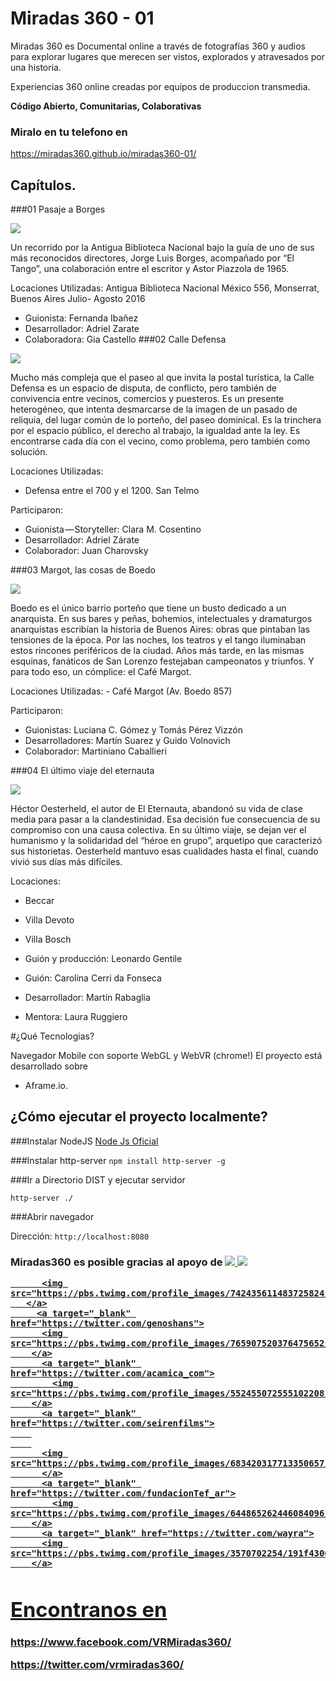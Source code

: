 
#  Miradas 360 - 01 

Miradas 360 es Documental online a través de fotografías 360 y audios para explorar lugares que merecen ser vistos, explorados y atravesados por una historia.

Experiencias 360 online creadas por equipos de produccion transmedia.

<strong> Código Abierto, Comunitarias, Colaborativas</strong>

### Miralo en tu telefono en
https://miradas360.github.io/miradas360-01/



## Capítulos.

###01 Pasaje a Borges

<img class="wow fadeIn" src="https://miradas360.github.io/miradas360-01//images/posters/01-borges.png">

<p>Un recorrido por la Antigua Biblioteca Nacional bajo la guía de uno de sus más reconocidos directores, Jorge Luis Borges, acompañado por “El Tango”, una colaboración entre el escritor y Astor Piazzola de 1965.</p>
Locaciones Utilizadas:
Antigua Biblioteca Nacional
México 556, Monserrat, Buenos Aires
Julio- Agosto 2016

- Guionista: Fernanda Ibañez
- Desarrollador: Adriel Zarate
- Colaboradora: Gia Castello
###02 Calle Defensa

<img class="wow fadeIn" src="https://miradas360.github.io/miradas360-01//images/posters/02-santelmo.jpg">

<p>Mucho más compleja que el paseo al que invita la postal turística, la Calle Defensa es un espacio de disputa, de conflicto, pero también de convivencia entre vecinos, comercios y puesteros. Es un presente heterogéneo, que intenta desmarcarse de la imagen de un pasado de reliquia, del lugar común de lo porteño, del paseo dominical. Es la trinchera por el espacio público, el derecho al trabajo, la igualdad ante la ley. Es encontrarse cada día con el vecino, como problema, pero también como solución. </p>

Locaciones Utilizadas:
- Defensa entre el 700 y el 1200. San Telmo

Participaron:

- Guionista — Storyteller: Clara M. Cosentino
- Desarrollador: Adriel Zárate
- Colaborador: Juan Charovsky

###03 Margot, las cosas de Boedo

<img class="wow fadeIn" src="https://miradas360.github.io/miradas360-01//images/posters/03-margot.jpg">

<p>Boedo es el único barrio porteño que tiene un busto dedicado a un anarquista. En sus bares y peñas, bohemios, intelectuales y dramaturgos anarquistas escribían la historia de Buenos Aires: obras que pintaban las tensiones de la época. Por las noches, los teatros y el tango iluminaban estos rincones periféricos de la ciudad. Años más tarde, en las mismas esquinas, fanáticos de San Lorenzo festejaban campeonatos y triunfos. Y para todo eso, un cómplice: el Café Margot.</p>
Locaciones Utilizadas: 
- Café Margot (Av. Boedo 857)

Participaron:
- Guionistas: Luciana C. Gómez y Tomás Pérez Vizzón
- Desarrolladores: Martín Suarez y Guido Volnovich
- Colaborador: Martiniano Caballieri

###04 El último viaje del eternauta

<img class="wow fadeIn" src="https://miradas360.github.io/miradas360-01//images/posters/04-eternauta.jpg">

<p> Héctor Oesterheld, el autor de El Eternauta, abandonó su vida de clase media para pasar a la clandestinidad. Esa decisión fue consecuencia de su compromiso con una causa colectiva.
En su último viaje, se dejan ver el humanismo y la solidaridad del “héroe en grupo”, arquetipo que caracterizó sus historietas. Oesterheld mantuvo esas cualidades hasta el final, cuando vivió sus días más difíciles.</p>

Locaciones:
- Beccar
- Villa Devoto
- Villa Bosch

- Guión y producción: Leonardo Gentile
- Guión: Carolina Cerri da Fonseca
- Desarrollador: Martín Rabaglia
- Mentora: Laura Ruggiero



#¿Qué Tecnologias?

Navegador Mobile con soporte  WebGL y WebVR (chrome!)
El proyecto está desarrollado sobre 
- Aframe.io.

## ¿Cómo ejecutar el proyecto localmente?
 
###Instalar NodeJS
[Node Js Oficial](http://nodejs.org)


###Instalar http-server
`npm install http-server -g`

###Ir a Directorio DIST y ejecutar servidor


`http-server ./`

###Abrir navegador 

Dirección: `http://localhost:8080`


<h3> Miradas360 es posible gracias al apoyo de 
          <a target="_blank" href="https://twitter.com/HacksHackersBA">
          <img src="https://pbs.twimg.com/profile_images/742680944629428224/Ndm9xp-y.jpg">
        </a>
        <a target="_blank" href="https://twitter.com/humalatam">
          <img src="https://pbs.twimg.com/profile_images/768097197325942790/RWUqoLlm.jpg">
        </a>
        <a target="_blank" href="https://twitter.com/divearg">
        
          <img src="https://pbs.twimg.com/profile_images/742435611483725824/YJT6FiBB.jpg">
       </a>
         <a target="_blank" href="https://twitter.com/genoshans">
          <img src="https://pbs.twimg.com/profile_images/765907520376475652/S_vOsCP7.jpg">
        </a>
          <a target="_blank" href="https://twitter.com/acamica_com">
            <img src="https://pbs.twimg.com/profile_images/552455072555102208/UUgmlIHz.png">
        </a>
          <a target="_blank" href="https://twitter.com/seirenfilms">
        
        
          <img src="https://pbs.twimg.com/profile_images/683420317713350657/crcEsD80.jpg">
          </a>
          <a target="_blank" href="https://twitter.com/fundacionTef_ar">
            <img src="https://pbs.twimg.com/profile_images/644865262446084096/kBLmsbGU.jpg">
        </a>
          <a target="_blank" href="https://twitter.com/wayra">
          <img src="https://pbs.twimg.com/profile_images/3570702254/191f4300a7fdac38f0b70c2d3be8e89a.jpeg">
        </a>
       

# Encontranos en 

https://www.facebook.com/VRMiradas360/

https://twitter.com/vrmiradas360/
